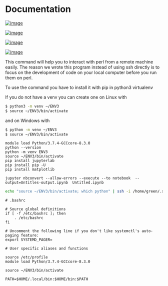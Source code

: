 Documentation
=============


[![image](https://img.shields.io/travis/TankerHQ/cloudmesh-pearl.svg?branch=main)](https://travis-ci.org/TankerHQ/cloudmesn-pearl)

[![image](https://img.shields.io/pypi/pyversions/cloudmesh-pearl.svg)](https://pypi.org/project/cloudmesh-pearl)

[![image](https://img.shields.io/pypi/v/cloudmesh-pearl.svg)](https://pypi.org/project/cloudmesh-pearl/)

[![image](https://img.shields.io/github/license/TankerHQ/python-cloudmesh-pearl.svg)](https://github.com/TankerHQ/python-cloudmesh-pearl/blob/main/LICENSE)

This command will help you to interact with perl from a remote machine easily.
The reason we wrote this program instead of using ssh directly is to focus on
the development of code on your local computer before you run them on perl.

To use the command you have to install it with pip in python3 virtualenv

If you do not have a venv you can create one on Linux with

```bash
$ python3 -m venv ~/ENV3
$ source ~/ENV3/bin/activate 
```

and on Windows with 

```bash
$ python -m venv ~/ENV3
$ source ~/ENV3/bin/activate 
```


```
module load Python/3.7.4-GCCcore-8.3.0
python --version
python -m venv ENV3
source ~/ENV3/bin/activate
pip install jupyterlab
pip install pip -U
pip install matplotlib
```

```
jupyter nbconvert --allow-errors --execute --to notebook  --output=Untitles-output.ipynb  Untitled.ipynb
```

```bash
echo "source ~/ENV3/bin/activate; which python" | ssh -i /home/green/.ssh/id_rsa.pub pearl063@ui.pearl.scd.stfc.ac.uk /bin/bash -l
```

```
# .bashrc

# Source global definitions
if [ -f /etc/bashrc ]; then
	. /etc/bashrc
fi

# Uncomment the following line if you don't like systemctl's auto-paging feature:
export SYSTEMD_PAGER=

# User specific aliases and functions

source /etc/profile
module load Python/3.7.4-GCCcore-8.3.0

source ~/ENV3/bin/activate

PATH=$HOME/.local/bin:$HOME/bin:$PATH
```